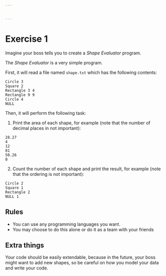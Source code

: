 ```yaml
---


---
```


<h1 id="exercise-1">Exercise 1</h1>
<p>Imagine your boss tells you to create a <em>Shape Evaluator</em> program.</p>
<p>The <em>Shape Evaluator</em> is a very simple program.</p>
<p>First, it will read a file named <code>shape.txt</code> which has the following contents:</p>
<pre><code>Circle 3
Square 2
Rectangle 3 4
Rectangle 9 9
Circle 4
NULL
</code></pre>
<p>Then, it will perform the following task:</p>
<ol>
<li>Print the area of each shape, for example (note that the number of decimal places in not important):</li>
</ol>
<pre><code>28.27
4
12
81
50.26
0
</code></pre>
<ol start="2">
<li>Count the number of each shape and print the result, for example (note that the ordering is not important):</li>
</ol>
<pre><code>Circle 2
Square 1
Rectangle 2
NULL 1
</code></pre>
<h2 id="rules">Rules</h2>
<ul>
<li>You can use any programming languages you want.</li>
<li>You may choose to do this alone or do it as a team with your friends</li>
</ul>
<h2 id="extra-things">Extra things</h2>
<p>Your code should be easily extendable, because in the future, your boss might want to add new shapes, so be careful on how you model your data and write your code.</p>

